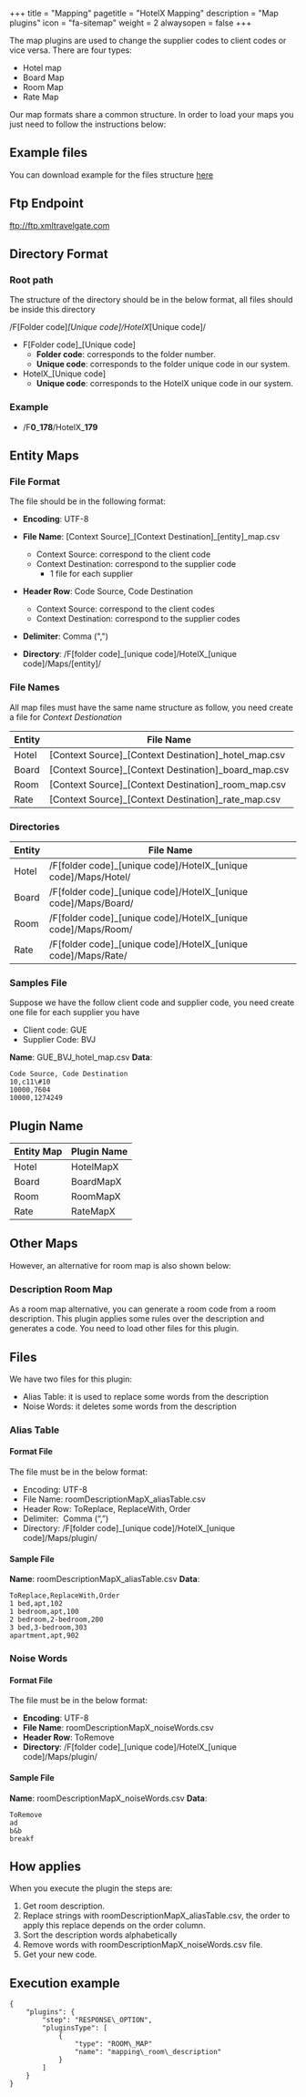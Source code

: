+++
title = "Mapping"
pagetitle = "HotelX Mapping"
description = "Map plugins"
icon = "fa-sitemap"
weight = 2
alwaysopen = false
+++

The map plugins are used to change the supplier codes to client codes or vice versa. There are four types:

* Hotel map 
* Board Map 
* Room Map 
* Rate Map 

Our map formats share a common structure. In order to load your maps you just need to follow the instructions below:

## Example files
You can download example for the files structure [here](/content/sample_mapping.zip)

## Ftp Endpoint
 ftp://ftp.xmltravelgate.com

## Directory Format
### Root path
The structure of the directory should be in the below format, all files should be inside this directory

/F[Folder code]_[Unique code]/HotelX_[Unique code]/
* F[Folder code]_[Unique code]
    * **Folder code**: corresponds to the folder number.
    * **Unique code**: corresponds to the folder unique code in our system.
* HotelX_[Unique code]
    * **Unique code**: corresponds to the HotelX unique code in our system.
### Example
* /F**0**\_**178**/HotelX\_**179**

## Entity Maps
### File Format
The file should be in the following format:

* **Encoding**: UTF-8
* **File Name**: [Context Source]\_[Context Destination]\_[entity]\_map.csv
    * Context Source: correspond to the client code
    * Context Destination: correspond to the supplier code
        * 1 file for each supplier

* **Header Row**: Code Source, Code Destination
    * Context Source: correspond to the client codes
    * Context Destination: correspond to the supplier codes

* **Delimiter**: Comma (",")
* **Directory**: /F[folder code]\_[unique code]/HotelX\_[unique code]/Maps/[entity]/
### File Names

All map files must have the same name structure as follow, you need create a file for *Context Destionation*

|Entity|File Name|
|---|----|
|Hotel|[Context Source]\_[Context Destination]\_hotel\_map.csv|
|Board|[Context Source]\_[Context Destination]\_board\_map.csv|
|Room|[Context Source]\_[Context Destination]\_room\_map.csv|
|Rate|[Context Source]\_[Context Destination]\_rate\_map.csv|
### Directories
|Entity|File Name|
|---|---|
|Hotel|/F[folder code]\_[unique code]/HotelX\_[unique code]/Maps/Hotel/|
|Board|/F[folder code]\_[unique code]/HotelX\_[unique code]/Maps/Board/|
|Room|/F[folder code]\_[unique code]/HotelX\_[unique code]/Maps/Room/|
|Rate|/F[folder code]\_[unique code]/HotelX\_[unique code]/Maps/Rate/|

### Samples File
Suppose we have the follow client code and supplier code, you need create one file for each supplier you have
* Client code: GUE
* Supplier Code: BVJ

**Name**: GUE\_BVJ\_hotel\_map.csv
**Data**:
```csv
Code Source, Code Destination
10,c11\#10
10000,7604
10000,1274249
```
## Plugin Name
|Entity Map|Plugin Name|
|---|---|
|Hotel|HotelMapX|
|Board|BoardMapX|
|Room|RoomMapX|
|Rate|RateMapX|
## Other Maps

However, an alternative for room map is also shown below:

### Description Room Map

As a room map alternative, you can generate a room code from a room description. This plugin applies some rules over the description and generates a code. You need to load other files for this plugin.


## Files
We have two files for this plugin:

* Alias Table: it is used to replace some words from the description 
* Noise Words: it deletes some words from the description 


### Alias Table
#### Format File

The file must be in the below format:

* Encoding: UTF-8 
* File Name: roomDescriptionMapX\_aliasTable.csv 
* Header Row: ToReplace, ReplaceWith, Order 
* Delimiter:  Comma (“,”) 
* Directory:  /F[folder code]\_[unique code]/HotelX\_[unique code]/Maps/plugin/
#### Sample File
**Name**: roomDescriptionMapX\_aliasTable.csv
**Data**:
```csv
ToReplace,ReplaceWith,Order
1 bed,apt,102
1 bedroom,apt,100
2 bedroom,2-bedroom,200
3 bed,3-bedroom,303
apartment,apt,902
```
### Noise Words
#### Format File

The file must be in the below format:

* **Encoding**: UTF-8 
* **File Name**: roomDescriptionMapX\_noiseWords.csv 
* **Header Row**: ToRemove 
* **Directory**: /F[folder code]\_[unique code]/HotelX\_[unique code]/Maps/plugin/
#### Sample File
**Name**: roomDescriptionMapX\_noiseWords.csv
**Data**:
``` csv
ToRemove
ad
b&b
breakf
```
## How applies
When you execute the plugin the steps are:
1. Get room description.
1. Replace strings with roomDescriptionMapX\_aliasTable.csv, the order to apply this replace depends on the order column.
1. Sort the description words alphabetically 
1. Remove words with roomDescriptionMapX\_noiseWords.csv file. 
1. Get your new code. 
## Execution example
```
{
    "plugins": {
        "step": "RESPONSE\_OPTION",
        "pluginsType": [
            {
                "type": "ROOM\_MAP"
                "name": "mapping\_room\_description"
            }
        ]
    }
}
```
